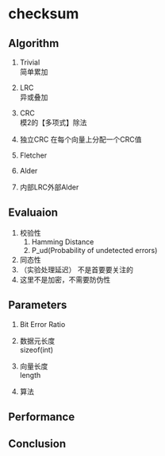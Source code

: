 # checksum
## Algorithm
1. Trivial  
简单累加

2. LRC  
异或叠加

3. CRC  
模2的【多项式】除法

4. 独立CRC
在每个向量上分配一个CRC值

5. Fletcher
6. Alder
7. 内部LRC外部Alder

## Evaluaion
1. 校验性
    1. Hamming Distance
    2. P_ud(Probability of undetected errors)
2. 同态性
3. （实验处理延迟）
    不是首要要关注的
4. 这里不是加密，不需要防伪性

## Parameters
1. Bit Error Ratio

1. 数据元长度  
sizeof(int)
2. 向量长度  
length
3. 算法

## Performance

## Conclusion